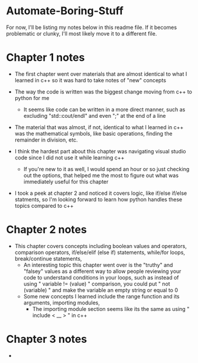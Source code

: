 # Automate-Boring-Stuff
For now, I'll be listing my notes below in this readme file. If it becomes problematic or clunky, I'll most likely move it to a different file.

# Chapter 1 notes

- The first chapter went over materials that are almost identical to what I learned in c++ so it was hard to take notes of "new" concepts

- The way the code is written was the biggest change moving from c++ to python for me
  - It seems like code can be written in a more direct manner, such as excluding "std::cout/endl" and even ";" at the end of a line

- The material that was almost, if not, identical to what I learned in c++ was the mathematical symbols, like basic operations, finding the remainder in division, etc.

- I think the hardest part about this chapter was navigating visual studio code since I did not use it while learning c++
  - If you're new to it as well, I would spend an hour or so just checking out the options, that helped me the most to figure out what was immediately useful for this chapter

- I took a peek at chapter 2 and noticed it covers logic, like if/else if/else statments, so I'm looking forward to learn how python handles these topics compared to c++

# Chapter 2 notes

- This chapter covers concepts including boolean values and operators, comparison operators, if/else/elif (else if) statements, while/for loops, break/continue statements, 
  -  An interesting topic this chapter went over is the "truthy" and "falsey" values as a different way to allow people reviewing your code to understand conditions in your loops, such as instead of using " variable != (value) " comparison, you could put " not (variable) " and make the variable an empty string or equal to 0
  -  Some new concepts I learned include the range function and its arguments, importing modules, 
     - The importing module section seems like its the same as using " include < __ > " in c++

# Chapter 3 notes

-
